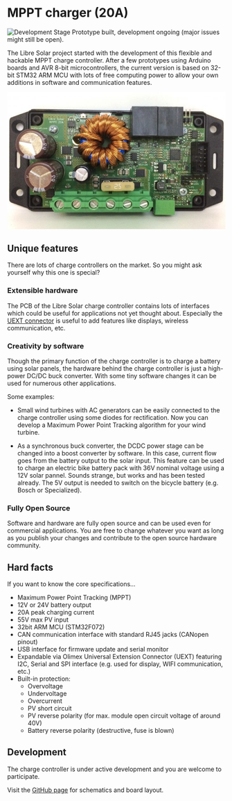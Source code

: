# MPPT charger (20A)

![Development Stage](https://img.shields.io/badge/development%20stage-beta-orange.svg) Prototype built, development ongoing (major issues might still be open).

The Libre Solar project started with the development of this flexible and hackable MPPT charge controller. After a few prototypes using Arduino boards and AVR 8-bit microcontrollers, the current version is based on 32-bit STM32 ARM MCU with lots of free computing power to allow your own additions in software and communication features.

![Charge controller PCB](./images/mppt-2420-lc.jpg)

## Unique features

There are lots of charge controllers on the market. So you might ask yourself why this one is special?

### Extensible hardware

The PCB of the Libre Solar charge controller contains lots of interfaces which could be useful for applications not yet thought about. Especially the [UEXT connector](https://en.wikipedia.org/wiki/UEXT) is useful to add features like displays, wireless communication, etc.

### Creativity by software

Though the primary function of the charge controller is to charge a battery using solar panels, the hardware behind the charge controller is just a high-power DC/DC buck converter. With some tiny software changes it can be used for numerous other applications.

Some examples:

- Small wind turbines with AC generators can be easily connected to the charge controller using some diodes for rectification. Now you can develop a Maximum Power Point Tracking algorithm for your wind turbine.

- As a synchronous buck converter, the DCDC power stage can be changed into a boost converter by software. In this case, current flow goes from the battery output to the solar input. This feature can be used to charge an electric bike battery pack with 36V nominal voltage using a 12V solar pannel. Sounds strange, but works and has been tested already. The 5V output is needed to switch on the bicycle battery (e.g. Bosch or Specialized).

### Fully Open Source

Software and hardware are fully open source and can be used even for commercial applications. You are free to change whatever you want as long as you publish your changes and contribute to the open source hardware community.

## Hard facts

If you want to know the core specifications...

- Maximum Power Point Tracking (MPPT)
- 12V or 24V battery output
- 20A peak charging current
- 55V max PV input
- 32bit ARM MCU (STM32F072)
- CAN communication interface with standard RJ45 jacks (CANopen pinout)
- USB interface for firmware update and serial monitor
- Expandable via Olimex Universal Extension Connector (UEXT) featuring I2C, Serial and SPI interface (e.g. used for display, WIFI communication, etc.)
- Built-in protection:
  - Overvoltage
  - Undervoltage
  - Overcurrent
  - PV short circuit
  - PV reverse polarity (for max. module open circuit voltage of around 40V)
  - Battery reverse polarity (destructive, fuse is blown)

## Development

The charge controller is under active development and you are welcome to participate.

Visit the [GitHub page](https://github.com/LibreSolar/MPPT-2420-LC "20A MPPT Solar Charge Controller") for schematics and board layout.
